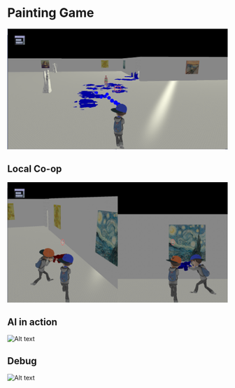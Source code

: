 # Painting Game
![Alt text](splatatthemuseumstuff/splats.PNG "Player Painting on the Game World")
## Local Co-op
![Alt text](splatatthemuseumstuff/splitscreen.PNG "SplitScreen Game Mode")
## AI in action
![Alt text](splatatthemuseumstuff/AI%cleaning%and%paint%on%mopa%lisa.PNG)
## Debug
![Alt text](splatatthemuseumstuff/debuglines.PNG "DebugLines")
